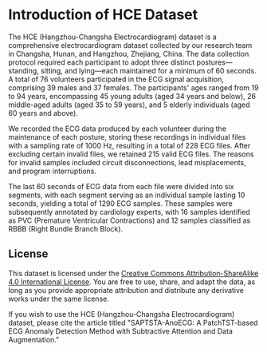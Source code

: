 # Introduction of HCE Dataset

The HCE (Hangzhou-Changsha Electrocardiogram) dataset is a comprehensive electrocardiogram dataset collected by our research team in Changsha, Hunan, and Hangzhou, Zhejiang, China. The data collection protocol required each participant to adopt three distinct postures—standing, sitting, and lying—each maintained for a minimum of 60 seconds. A total of 76 volunteers participated in the ECG signal acquisition, comprising 39 males and 37 females. The participants' ages ranged from 19 to 94 years, encompassing 45 young adults (aged 34 years and below), 26 middle-aged adults (aged 35 to 59 years), and 5 elderly individuals (aged 60 years and above).

We recorded the ECG data produced by each volunteer during the maintenance of each posture, storing these recordings in individual files with a sampling rate of 1000 Hz, resulting in a total of 228 ECG files. After excluding certain invalid files, we retained 215 valid ECG files. The reasons for invalid samples included circuit disconnections, lead misplacements, and program interruptions.

The last 60 seconds of ECG data from each file were divided into six segments, with each segment serving as an individual sample lasting 10 seconds, yielding a total of 1290 ECG samples. These samples were subsequently annotated by cardiology experts, with 16 samples identified as PVC (Premature Ventricular Contractions) and 12 samples classified as RBBB (Right Bundle Branch Block).

## License

This dataset is licensed under the [Creative Commons Attribution-ShareAlike 4.0 International License](https://creativecommons.org/licenses/by-sa/4.0/). You are free to use, share, and adapt the data, as long as you provide appropriate attribution and distribute any derivative works under the same license.

If you wish to use the HCE (Hangzhou-Changsha Electrocardiogram) dataset, please cite the article titled "SAPTSTA-AnoECG: A PatchTST-based ECG Anomaly Detection Method with Subtractive Attention and Data Augmentation."
